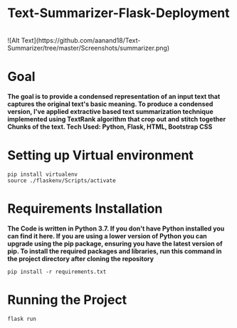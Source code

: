 
# Text-Summarizer-Flask-Deployment
<br>
![Alt Text](https://github.com/aanand18/Text-Summarizer/tree/master/Screenshots/summarizer.png)
<br>

# Goal

**The goal is to provide a condensed representation of an input text that captures the original text's basic meaning.
To produce a condensed version, I've applied extractive based text summarization technique implemented using TextRank algorithm that crop out and stitch together Chunks of the text.
Tech Used: Python, Flask, HTML, Bootstrap CSS**

# Setting up Virtual environment

    pip install virtualenv
    source ./flaskenv/Scripts/activate

# Requirements Installation

**The Code is written in Python 3.7. If you don't have Python installed you can find it here. If you are using a lower version of Python you can upgrade using the pip package, ensuring you have the latest version of pip. To install the required packages and libraries, run this command in the project directory after cloning the repository**

    pip install -r requirements.txt
  
# Running the Project

    flask run
